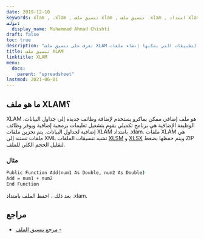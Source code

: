 ```yaml
---
date: 2019-12-10
keywords: xlam , .xlam , تنسيق ملف xlam , تنسيق ملف .xlam , امتداد xlam
مؤلف:
  display_name: Muhammad Ahmad Chishti
draft: false
toc: true
description: "تعرف على تنسيق ملف XLAM وواجهات برمجة التطبيقات التي يمكنها إنشاء ملفات XLAM وفتحها."
title: تنسيق ملف XLAM
linktitle: XLAM
menu:
  docs:
    parent: "spreadsheet"
lastmod: 2021-06-01
---
```


## ما هو ملف XLAM؟ ##

XLAM هو ملف إضافي ممكن بماكرو يستخدم لإضافة وظائف جديدة إلى جداول البيانات. الوظيفة الإضافية هي برنامج تكميلي يقوم بتشغيل تعليمات برمجية إضافية ويوفر وظائف إضافية لجداول البيانات. يتم تخزين ملفات XLAM بامتداد .xlam. ملفات XLAM هي ملفات تستند إلى XML تشبه تنسيقات الملفات [XLSM](/ar/spreadsheet/xlsm/) و [XLSX](/ar/spreadsheet/xlsx/) ويتم حفظها بضغط ZIP لتقليل الحجم الكلي للملف.

### مثال ###

```cmd
Public Function Add(num1 As Double, num2 As Double)
Add = num1 + num2
End Function
```

بعد ذلك ، احفظ الملف بامتداد .xlam.

## مراجع ##

- [مرجع تنسيق الملف -](https://docs.microsoft.com/en-us/deployoffice/compat/office-file-format-reference)

